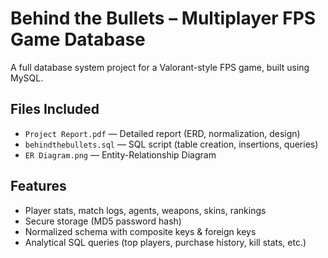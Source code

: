 # Behind the Bullets – Multiplayer FPS Game Database

A full database system project for a Valorant-style FPS game, built using MySQL.

## Files Included

- `Project Report.pdf` — Detailed report (ERD, normalization, design)
- `behindthebullets.sql` — SQL script (table creation, insertions, queries)
- `ER Diagram.png` — Entity-Relationship Diagram

## Features

- Player stats, match logs, agents, weapons, skins, rankings
- Secure storage (MD5 password hash)
- Normalized schema with composite keys & foreign keys
- Analytical SQL queries (top players, purchase history, kill stats, etc.)


